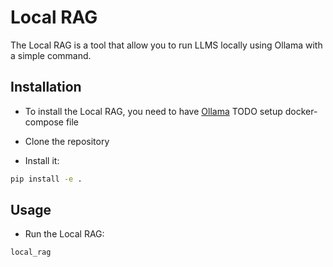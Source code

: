 # Local RAG

The Local RAG is a tool that allow you to run LLMS locally using Ollama with a simple command.

## Installation

- To install the Local RAG, you need to have [Ollama](https://ollama.com/download)
TODO setup docker-compose file

- Clone the repository

- Install it: 
```bash
pip install -e .
``` 

## Usage

- Run the Local RAG:
```bash
local_rag
```
